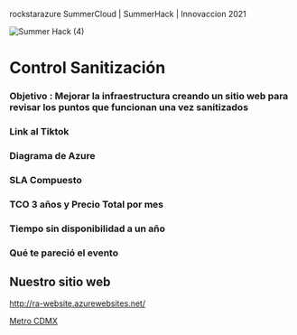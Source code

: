 rockstarazure
SummerCloud | SummerHack | Innovaccion 2021

![Summer Hack (4)](https://user-images.githubusercontent.com/9124597/127756851-c8627116-f177-4198-966d-9003016d2060.png)

# Control Sanitización

### Objetivo : Mejorar la infraestructura creando un sitio web para revisar los puntos que funcionan una vez sanitizados

### Link al Tiktok

### Diagrama de Azure

### SLA Compuesto

### TCO 3 años y Precio Total por mes

### Tiempo sin disponibilidad a un año

### Qué te pareció el evento



## Nuestro sitio web
http://ra-website.azurewebsites.net/

[Metro CDMX](https://bucket-contra.s3.amazonaws.com/wp-content/uploads/2020/03/New-Project-21-4.jpg?x23326)
